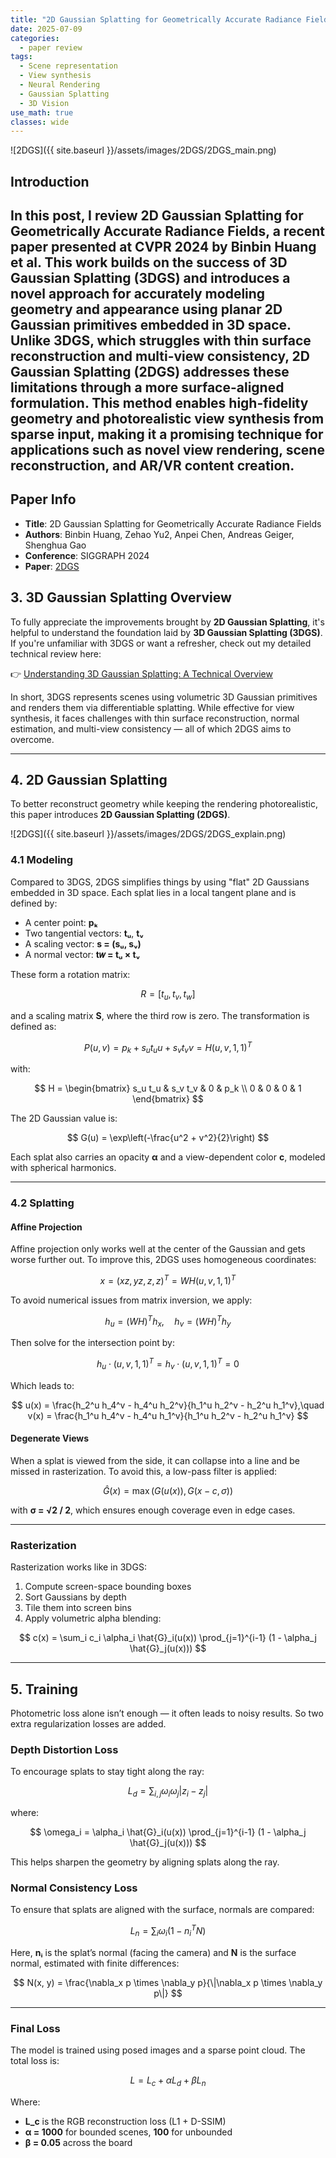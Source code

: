 ```yaml
---
title: "2D Gaussian Splatting for Geometrically Accurate Radiance Fields"
date: 2025-07-09
categories:
  - paper review
tags:
  - Scene representation
  - View synthesis
  - Neural Rendering
  - Gaussian Splatting
  - 3D Vision
use_math: true
classes: wide
---
```

![2DGS]({{ site.baseurl }}/assets/images/2DGS/2DGS_main.png)

## Introduction

In this post, I review **2D Gaussian Splatting for Geometrically Accurate Radiance Fields**, a recent paper presented at CVPR 2024 by **Binbin Huang et al.** This work builds on the success of **3D Gaussian Splatting (3DGS)** and introduces a novel approach for accurately modeling geometry and appearance using **planar 2D Gaussian primitives** embedded in 3D space. Unlike 3DGS, which struggles with thin surface reconstruction and multi-view consistency, **2D Gaussian Splatting (2DGS)** addresses these limitations through a more surface-aligned formulation. This method enables high-fidelity geometry and photorealistic view synthesis from sparse input, making it a promising technique for applications such as novel view rendering, scene reconstruction, and AR/VR content creation.
---

## Paper Info

- **Title**: 2D Gaussian Splatting for Geometrically Accurate Radiance Fields
- **Authors**: Binbin Huang, Zehao Yu2, Anpei Chen, Andreas Geiger, Shenghua Gao
- **Conference**: SIGGRAPH 2024 
- **Paper**: [2DGS](https://arxiv.org/abs/2403.17888)

## 3. 3D Gaussian Splatting Overview

To fully appreciate the improvements brought by **2D Gaussian Splatting**, it's helpful to understand the foundation laid by **3D Gaussian Splatting (3DGS)**. If you're unfamiliar with 3DGS or want a refresher, check out my detailed technical review here:

👉 [Understanding 3D Gaussian Splatting: A Technical Overview](https://jiwonhaha.github.io/jtech-blog/paper%20review/3DGS/)

In short, 3DGS represents scenes using volumetric 3D Gaussian primitives and renders them via differentiable splatting. While effective for view synthesis, it faces challenges with thin surface reconstruction, normal estimation, and multi-view consistency — all of which 2DGS aims to overcome.


---
## 4. 2D Gaussian Splatting

To better reconstruct geometry while keeping the rendering photorealistic, this paper introduces **2D Gaussian Splatting (2DGS)**.

![2DGS]({{ site.baseurl }}/assets/images/2DGS/2DGS_explain.png)

### 4.1 Modeling

Compared to 3DGS, 2DGS simplifies things by using "flat" 2D Gaussians embedded in 3D space. Each splat lies in a local tangent plane and is defined by:

- A center point: **pₖ**
- Two tangential vectors: **tᵤ**, **tᵥ**
- A scaling vector: **s = (sᵤ, sᵥ)**
- A normal vector: **t𝑤 = tᵤ × tᵥ**

These form a rotation matrix:

$$
R = [t_u, t_v, t_w]
$$

and a scaling matrix **S**, where the third row is zero. The transformation is defined as:

$$
P(u, v) = p_k + s_u t_u u + s_v t_v v = H(u, v, 1, 1)^T
$$

with:

$$
H = \begin{bmatrix} s_u t_u & s_v t_v & 0 & p_k \\ 0 & 0 & 0 & 1 \end{bmatrix}
$$

The 2D Gaussian value is:

$$
G(u) = \exp\left(-\frac{u^2 + v^2}{2}\right)
$$

Each splat also carries an opacity **α** and a view-dependent color **c**, modeled with spherical harmonics.

---

### 4.2 Splatting

#### Affine Projection

Affine projection only works well at the center of the Gaussian and gets worse further out. To improve this, 2DGS uses homogeneous coordinates:

$$
x = (xz, yz, z, z)^T = W H(u, v, 1, 1)^T
$$

To avoid numerical issues from matrix inversion, we apply:

$$
h_u = (WH)^T h_x,\quad h_v = (WH)^T h_y
$$

Then solve for the intersection point by:

$$
h_u \cdot (u, v, 1, 1)^T = h_v \cdot (u, v, 1, 1)^T = 0
$$

Which leads to:

$$
u(x) = \frac{h_2^u h_4^v - h_4^u h_2^v}{h_1^u h_2^v - h_2^u h_1^v},\quad 
v(x) = \frac{h_1^u h_4^v - h_4^u h_1^v}{h_1^u h_2^v - h_2^u h_1^v}
$$

#### Degenerate Views

When a splat is viewed from the side, it can collapse into a line and be missed in rasterization. To avoid this, a low-pass filter is applied:

$$
\hat{G}(x) = \max(G(u(x)), G(x - c, \sigma))
$$

with **σ = √2 / 2**, which ensures enough coverage even in edge cases.

---

### Rasterization

Rasterization works like in 3DGS:

1. Compute screen-space bounding boxes
2. Sort Gaussians by depth
3. Tile them into screen bins
4. Apply volumetric alpha blending:

$$
c(x) = \sum_i c_i \alpha_i \hat{G}_i(u(x)) \prod_{j=1}^{i-1} (1 - \alpha_j \hat{G}_j(u(x)))
$$

---

## 5. Training

Photometric loss alone isn’t enough — it often leads to noisy results. So two extra regularization losses are added.

### Depth Distortion Loss

To encourage splats to stay tight along the ray:

$$
L_d = \sum_{i,j} \omega_i \omega_j |z_i - z_j|
$$

where:

$$
\omega_i = \alpha_i \hat{G}_i(u(x)) \prod_{j=1}^{i-1} (1 - \alpha_j \hat{G}_j(u(x)))
$$

This helps sharpen the geometry by aligning splats along the ray.

### Normal Consistency Loss

To ensure that splats are aligned with the surface, normals are compared:

$$
L_n = \sum_i \omega_i (1 - n_i^T N)
$$

Here, **nᵢ** is the splat’s normal (facing the camera) and **N** is the surface normal, estimated with finite differences:

$$
N(x, y) = \frac{\nabla_x p \times \nabla_y p}{\|\nabla_x p \times \nabla_y p\|}
$$

---

### Final Loss

The model is trained using posed images and a sparse point cloud. The total loss is:

$$
L = L_c + \alpha L_d + \beta L_n
$$

Where:

- **L_c** is the RGB reconstruction loss (L1 + D-SSIM)
- **α = 1000** for bounded scenes, **100** for unbounded
- **β = 0.05** across the board

